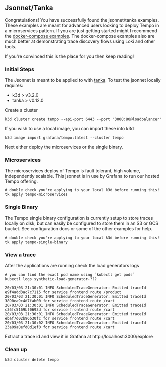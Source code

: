 ## Jsonnet/Tanka

Congratulations! You have successfully found the jsonnet/tanka examples. These examples are meant for
advanced users looking to deploy Tempo in a microservices pattern. If you are just getting started
might I recommend the [docker-compose examples](../docker-compose). The docker-compose examples also are much
better at demonstrating trace discovery flows using Loki and other tools.

If you're convinced this is the place for you then keep reading!

### Initial Steps

The Jsonnet is meant to be applied to with [tanka](https://github.com/grafana/tanka). To test the jsonnet locally requires:

- k3d > v3.2.0
- tanka > v0.12.0

Create a cluster

```console
k3d cluster create tempo --api-port 6443 --port "3000:80@loadbalancer"
```

If you wish to use a local image, you can import these into k3d

```console
k3d image import grafana/tempo:latest --cluster tempo
```

Next either deploy the microservices or the single binary.

### Microservices

The microservices deploy of Tempo is fault tolerant, high volume, independently scalable. This jsonnet is in use by
Grafana to run our hosted Tempo offering.

```console
# double check you're applying to your local k3d before running this!
tk apply tempo-microservices
```

### Single Binary

The Tempo single binary configuration is currently setup to store traces locally on disk, but can easily be configured to
store them in an S3 or GCS bucket. See configuration docs or some of the other examples for help.

```console
# double check you're applying to your local k3d before running this!
tk apply tempo-single-binary
```

### View a trace

After the applications are running check the load generators logs

```console
# you can find the exact pod name using `kubectl get pods`
kubectl logs synthetic-load-generator-???
```

```
20/03/03 21:30:01 INFO ScheduledTraceGenerator: Emitted traceId e9f4add3ac7c7115 for service frontend route /product
20/03/03 21:30:01 INFO ScheduledTraceGenerator: Emitted traceId 3890ea9c4d7fab00 for service frontend route /cart
20/03/03 21:30:01 INFO ScheduledTraceGenerator: Emitted traceId c36fc5169bf0693d for service frontend route /cart
20/03/03 21:30:01 INFO ScheduledTraceGenerator: Emitted traceId ebaf7d02b96b30fc for service frontend route /cart
20/03/03 21:30:02 INFO ScheduledTraceGenerator: Emitted traceId 23a09a0efd0d1ef0 for service frontend route /cart
```

Extract a trace id and view it in Grafana at http://localhost:3000/explore

### Clean up

```console
k3d cluster delete tempo
```
